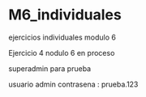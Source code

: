 # M6_individuales
ejercicios individuales modulo 6 


Ejercicio 4 nodulo 6 en proceso 

superadmin para prueba 

usuario admin
contrasena : prueba.123
